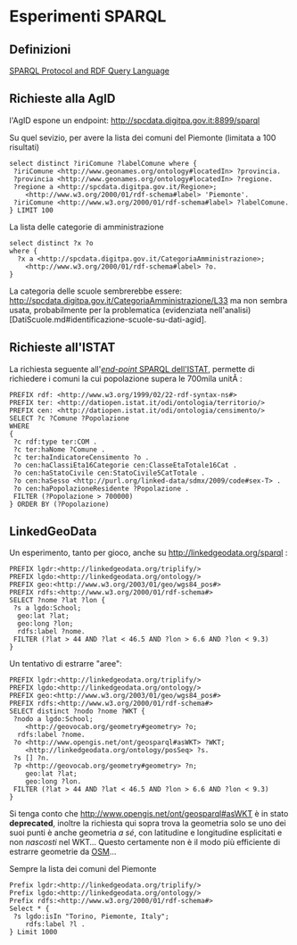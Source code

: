 Esperimenti SPARQL
==================
Definizioni
-----------
[SPARQL Protocol and RDF Query Language](https://it.wikipedia.org/wiki/SPARQL)

Richieste alla AgID
-------------------
l'AgID espone un endpoint: http://spcdata.digitpa.gov.it:8899/sparql

Su quel sevizio, per avere la lista dei comuni del Piemonte (limitata a 100 risultati)

```SPARQL
select distinct ?iriComune ?labelComune where {
 ?iriComune <http://www.geonames.org/ontology#locatedIn> ?provincia.
 ?provincia <http://www.geonames.org/ontology#locatedIn> ?regione.
 ?regione a <http://spcdata.digitpa.gov.it/Regione>;
    <http://www.w3.org/2000/01/rdf-schema#label> 'Piemonte'.
 ?iriComune <http://www.w3.org/2000/01/rdf-schema#label> ?labelComune.
} LIMIT 100
```

La lista delle categorie di amministrazione

```SPARQL
select distinct ?x ?o
where {
  ?x a <http://spcdata.digitpa.gov.it/CategoriaAmministrazione>;
    <http://www.w3.org/2000/01/rdf-schema#label> ?o.
}
```

La categoria delle scuole sembrerebbe essere: http://spcdata.digitpa.gov.it/CategoriaAmministrazione/L33 ma non sembra usata, probabilmente per la problematica (evidenziata nell'analisi)[DatiScuole.md#identificazione-scuole-su-dati-agid].

Richieste all'ISTAT
-------------------

La richiesta seguente all'[*end-point* SPARQL dell'ISTAT](http://datiopen.istat.it/sparql), permette di richiedere i comuni la cui popolazione supera le 700mila unitÃ :

```SPARQL
PREFIX rdf: <http://www.w3.org/1999/02/22-rdf-syntax-ns#>
PREFIX ter: <http://datiopen.istat.it/odi/ontologia/territorio/>
PREFIX cen: <http://datiopen.istat.it/odi/ontologia/censimento/>
SELECT ?c ?Comune ?Popolazione
WHERE
{
 ?c rdf:type ter:COM .
 ?c ter:haNome ?Comune .
 ?c ter:haIndicatoreCensimento ?o .
 ?o cen:haClassiEta16Categorie cen:ClasseEtaTotale16Cat .
 ?o cen:haStatoCivile cen:StatoCivile5CatTotale .
 ?o cen:haSesso <http://purl.org/linked-data/sdmx/2009/code#sex-T> .
 ?o cen:haPopolazioneResidente ?Popolazione .
 FILTER (?Popolazione > 700000)
} ORDER BY (?Popolazione)
```

LinkedGeoData
-------------

Un esperimento, tanto per gioco, anche su http://linkedgeodata.org/sparql :

```SPARQL
PREFIX lgdr:<http://linkedgeodata.org/triplify/>
PREFIX lgdo:<http://linkedgeodata.org/ontology/>
PREFIX geo:<http://www.w3.org/2003/01/geo/wgs84_pos#>
PREFIX rdfs:<http://www.w3.org/2000/01/rdf-schema#>
SELECT ?nome ?lat ?lon {
 ?s a lgdo:School;
  geo:lat ?lat;
  geo:long ?lon;
  rdfs:label ?nome.
 FILTER (?lat > 44 AND ?lat < 46.5 AND ?lon > 6.6 AND ?lon < 9.3)
}
```

Un tentativo di estrarre "aree":

```SPARQL
PREFIX lgdr:<http://linkedgeodata.org/triplify/>
PREFIX lgdo:<http://linkedgeodata.org/ontology/>
PREFIX geo:<http://www.w3.org/2003/01/geo/wgs84_pos#>
PREFIX rdfs:<http://www.w3.org/2000/01/rdf-schema#>
SELECT distinct ?nodo ?nome ?WKT {
 ?nodo a lgdo:School;
    <http://geovocab.org/geometry#geometry> ?o;
  rdfs:label ?nome.
 ?o <http://www.opengis.net/ont/geosparql#asWKT> ?WKT;
    <http://linkedgeodata.org/ontology/posSeq> ?s.
 ?s [] ?n.
 ?p <http://geovocab.org/geometry#geometry> ?n;
    geo:lat ?lat;
    geo:long ?lon.
 FILTER (?lat > 44 AND ?lat < 46.5 AND ?lon > 6.6 AND ?lon < 9.3)
}
```

Si tenga conto che http://www.opengis.net/ont/geosparql#asWKT è in stato **deprecated**, inoltre la richiesta qui sopra trova la geometria solo se uno dei suoi punti è anche geometria *a sé*, con latitudine e longitudine esplicitati e non *nascosti* nel WKT&hellip; Questo certamente non è il modo più efficiente di estrarre geometrie da [OSM](http://www.openstreetmap.org/)&hellip;

Sempre la lista dei comuni del Piemonte

```SPARQL
Prefix lgdr:<http://linkedgeodata.org/triplify/>
Prefix lgdo:<http://linkedgeodata.org/ontology/>
Prefix rdfs:<http://www.w3.org/2000/01/rdf-schema#>
Select * {
 ?s lgdo:isIn "Torino, Piemonte, Italy";
    rdfs:label ?l .
} Limit 1000
```
